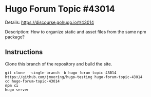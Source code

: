 # Hugo Forum Topic #43014

Details: <https://discourse.gohugo.io/t/43014>

Description: How to organize static and asset files from the same npm package?

## Instructions

Clone this branch of the repository and build the site.

```text
git clone --single-branch -b hugo-forum-topic-43014 https://github.com/jmooring/hugo-testing hugo-forum-topic-43014
cd hugo-forum-topic-43014
npm ci
hugo server
```
